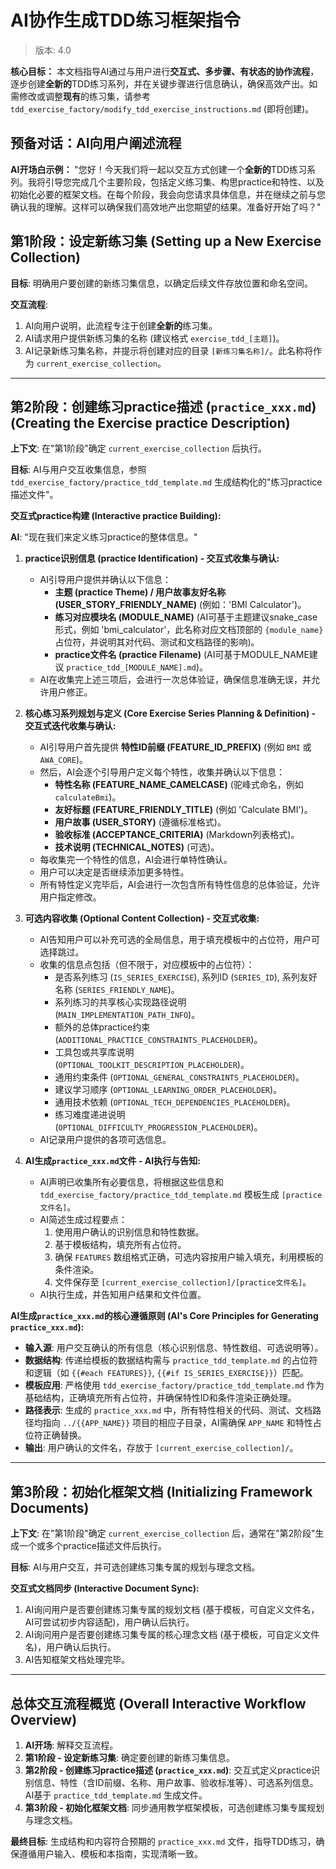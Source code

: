 <!-- 定义占位符 -->
<!-- 
{app_name}: 指代项目或应用的根目录名称，例如 "ai_wellness_advisor"。
{module_name}: 指代项目中的一个模块名称，例如 "bmi" 或 "user_profile"。
{FeatureName}: 指代模块下的一个具体特性名称，采用驼峰式命名，例如 "BMICalculation"。
{feature_name}: 指代模块下的一个具体特性名称，采用下划线命名，例如 "bmi_calculation"。
NN: 指代特性的两位数序号，例如 "01", "02"。
current_exercise_collection: 指代当前操作的练习集目录名称，例如 "exercise_tdd_bmi"。
-->

# AI协作生成TDD练习框架指令
> 版本: 4.0

**核心目标：** 本文档指导AI通过与用户进行**交互式、多步骤、有状态的协作流程**，逐步创建**全新的**TDD练习系列，并在关键步骤进行信息确认，确保高效产出。如需修改或调整**现有**的练习集，请参考 `tdd_exercise_factory/modify_tdd_exercise_instructions.md` (即将创建)。

## 预备对话：AI向用户阐述流程

**AI开场白示例：**
"您好！今天我们将一起以交互方式创建一个**全新的**TDD练习系列。我将引导您完成几个主要阶段，包括定义练习集、构思practice和特性、以及初始化必要的框架文档。在每个阶段，我会向您请求具体信息，并在继续之前与您确认我的理解。这样可以确保我们高效地产出您期望的结果。准备好开始了吗？"

## 第1阶段：设定新练习集 (Setting up a New Exercise Collection)

**目标**: 明确用户要创建的新练习集信息，以确定后续文件存放位置和命名空间。

**交互流程**:
1. AI向用户说明，此流程专注于创建**全新的**练习集。
2. AI请求用户提供新练习集的名称 (建议格式 `exercise_tdd_[主题]`)。
3. AI记录新练习集名称，并提示将创建对应的目录 `[新练习集名称]/`。此名称将作为 `current_exercise_collection`。

---

## 第2阶段：创建练习practice描述 (`practice_xxx.md`) (Creating the Exercise practice Description)

**上下文**: 在"第1阶段"确定 `current_exercise_collection` 后执行。

**目标**: AI与用户交互收集信息，参照 `tdd_exercise_factory/practice_tdd_template.md` 生成结构化的"练习practice描述文件"。

**交互式practice构建 (Interactive practice Building):**

**AI**: "现在我们来定义练习practice的整体信息。"

1.  **practice识别信息 (practice Identification) - 交互式收集与确认:**
    *   AI引导用户提供并确认以下信息：
        *   **主题 (practice Theme) / 用户故事友好名称 (USER_STORY_FRIENDLY_NAME)** (例如：'BMI Calculator')。
        *   **练习对应模块名 (MODULE_NAME)** (AI可基于主题建议snake_case形式，例如 'bmi_calculator'，此名称对应文档顶部的 `{module_name}` 占位符，并说明其对代码、测试和文档路径的影响)。
        *   **practice文件名 (practice Filename)** (AI可基于MODULE_NAME建议 `practice_tdd_[MODULE_NAME].md`)。
    *   AI在收集完上述三项后，会进行一次总体验证，确保信息准确无误，并允许用户修正。

2.  **核心练习系列规划与定义 (Core Exercise Series Planning & Definition) - 交互式迭代收集与确认:**
    *   AI引导用户首先提供 **特性ID前缀 (FEATURE_ID_PREFIX)** (例如 `BMI` 或 `AWA_CORE`)。
    *   然后，AI会逐个引导用户定义每个特性，收集并确认以下信息：
        *   **特性名称 (FEATURE_NAME_CAMELCASE)** (驼峰式命名，例如 `calculateBmi`)。
        *   **友好标题 (FEATURE_FRIENDLY_TITLE)** (例如 'Calculate BMI')。
        *   **用户故事 (USER_STORY)** (遵循标准格式)。
        *   **验收标准 (ACCEPTANCE_CRITERIA)** (Markdown列表格式)。
        *   **技术说明 (TECHNICAL_NOTES)** (可选)。
    *   每收集完一个特性的信息，AI会进行单特性确认。
    *   用户可以决定是否继续添加更多特性。
    *   所有特性定义完毕后，AI会进行一次包含所有特性信息的总体验证，允许用户指定修改。

3.  **可选内容收集 (Optional Content Collection) - 交互式收集:**
    *   AI告知用户可以补充可选的全局信息，用于填充模板中的占位符，用户可选择跳过。
    *   收集的信息点包括（但不限于，对应模板中的占位符）：
        *   是否系列练习 (`IS_SERIES_EXERCISE`), 系列ID (`SERIES_ID`), 系列友好名称 (`SERIES_FRIENDLY_NAME`)。
        *   系列练习的共享核心实现路径说明 (`MAIN_IMPLEMENTATION_PATH_INFO`)。
        *   额外的总体practice约束 (`ADDITIONAL_PRACTICE_CONSTRAINTS_PLACEHOLDER`)。
        *   工具包或共享库说明 (`OPTIONAL_TOOLKIT_DESCRIPTION_PLACEHOLDER`)。
        *   通用约束条件 (`OPTIONAL_GENERAL_CONSTRAINTS_PLACEHOLDER`)。
        *   建议学习顺序 (`OPTIONAL_LEARNING_ORDER_PLACEHOLDER`)。
        *   通用技术依赖 (`OPTIONAL_TECH_DEPENDENCIES_PLACEHOLDER`)。
        *   练习难度递进说明 (`OPTIONAL_DIFFICULTY_PROGRESSION_PLACEHOLDER`)。
    *   AI记录用户提供的各项可选信息。

4.  **AI生成`practice_xxx.md`文件 - AI执行与告知:**
    *   AI声明已收集所有必要信息，将根据这些信息和 `tdd_exercise_factory/practice_tdd_template.md` 模板生成 `[practice文件名]`。
    *   AI简述生成过程要点：
        1.  使用用户确认的识别信息和特性数据。
        2.  基于模板结构，填充所有占位符。
        3.  确保 `FEATURES` 数组格式正确，可选内容按用户输入填充，利用模板的条件渲染。
        4.  文件保存至 `[current_exercise_collection]/[practice文件名]`。
    *   AI执行生成，并告知用户结果和文件位置。

**AI生成`practice_xxx.md`的核心遵循原则 (AI's Core Principles for Generating `practice_xxx.md`):**

*   **输入源**: 用户交互确认的所有信息（核心识别信息、特性数组、可选说明等）。
*   **数据结构**: 传递给模板的数据结构需与 `practice_tdd_template.md` 的占位符和逻辑（如 `{{#each FEATURES}}`, `{{#if IS_SERIES_EXERCISE}}`）匹配。
*   **模板应用**: 严格使用 `tdd_exercise_factory/practice_tdd_template.md` 作为基础结构，正确填充所有占位符，并确保特性ID和条件渲染正确处理。
*   **路径表示**: 生成的 `practice_xxx.md` 中，所有特性相关的代码、测试、文档路径均指向 `../{{APP_NAME}}` 项目的相应子目录，AI需确保 `APP_NAME` 和特性占位符正确替换。
*   **输出**: 用户确认的文件名，存放于 `[current_exercise_collection]/`。

---

## 第3阶段：初始化框架文档 (Initializing Framework Documents)

**上下文**: 在"第1阶段"确定 `current_exercise_collection` 后，通常在"第2阶段"生成一个或多个practice描述文件后执行。

**目标**: AI与用户交互，并可选创建练习集专属的规划与理念文档。

**交互式文档同步 (Interactive Document Sync):**
1.  AI询问用户是否要创建练习集专属的规划文档 (基于模板，可自定义文件名，AI可尝试初步内容适配)，用户确认后执行。
2.  AI询问用户是否要创建练习集专属的核心理念文档 (基于模板，可自定义文件名)，用户确认后执行。
3.  AI告知框架文档处理完毕。

---

## 总体交互流程概览 (Overall Interactive Workflow Overview)

1.  **AI开场**: 解释交互流程。
2.  **第1阶段 - 设定新练习集**: 确定要创建的新练习集信息。
3.  **第2阶段 - 创建练习practice描述 (`practice_xxx.md`)**: 交互式定义practice识别信息、特性（含ID前缀、名称、用户故事、验收标准等）、可选系列信息。AI基于 `practice_tdd_template.md` 生成文件。
4.  **第3阶段 - 初始化框架文档**: 同步通用教学框架模板，可选创建练习集专属规划与理念文档。

**最终目标**: 生成结构和内容符合预期的 `practice_xxx.md` 文件，指导TDD练习，确保遵循用户输入、模板和本指南，实现清晰一致。